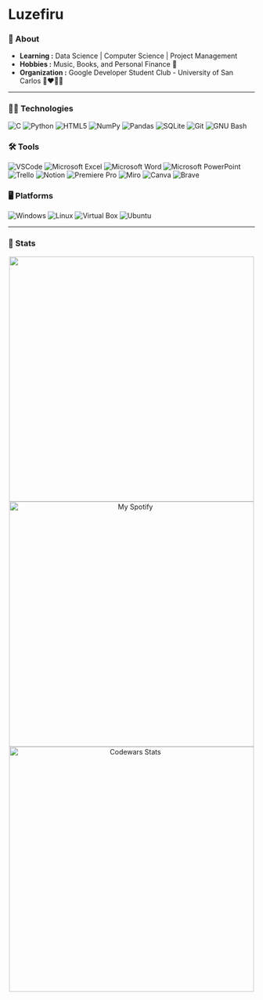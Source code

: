# Luzefiru
### 💬 About

-  **Learning :** Data Science | Computer Science | Project Management	
-  **Hobbies :** Music, Books, and Personal Finance 💸
-  **Organization :** Google Developer Student Club - University of San Carlos 💙:heart:💛💚

---------------------------------------------------------------------------------------------------------------------------------------------------------------------------------
### 👨‍💻 Technologies
![C](https://img.shields.io/badge/C-00599C?style=for-the-badge&logo=c&logoColor=white)
![Python](https://img.shields.io/badge/Python-FFD43B?style=for-the-badge&logo=python&logoColor=blue)
![HTML5](https://img.shields.io/badge/HTML5-E34F26?style=for-the-badge&logo=html5&logoColor=white)
![NumPy](https://img.shields.io/badge/Numpy-777BB4?style=for-the-badge&logo=numpy&logoColor=white)
![Pandas](https://img.shields.io/badge/Pandas-2C2D72?style=for-the-badge&logo=pandas&logoColor=white)
![SQLite](https://img.shields.io/badge/SQLite-07405E?style=for-the-badge&logo=sqlite&logoColor=white)
![Git](https://img.shields.io/badge/GIT-E44C30?style=for-the-badge&logo=git&logoColor=white)
![GNU Bash](https://img.shields.io/badge/GNU%20Bash-4EAA25?style=for-the-badge&logo=GNU%20Bash&logoColor=white)

### 🛠 Tools
![VSCode](https://img.shields.io/badge/VSCode-0078D4?style=for-the-badge&logo=visual%20studio%20code&logoColor=white)
![Microsoft Excel](https://img.shields.io/badge/Microsoft_Excel-217346?style=for-the-badge&logo=microsoft-excel&logoColor=white)
![Microsoft Word](https://img.shields.io/badge/Microsoft_Word-2B579A?style=for-the-badge&logo=microsoft-word&logoColor=white)
![Microsoft PowerPoint](https://img.shields.io/badge/Microsoft_PowerPoint-B7472A?style=for-the-badge&logo=microsoft-powerpoint&logoColor=white)
![Trello](https://img.shields.io/badge/Trello-0052CC?style=for-the-badge&logo=trello&logoColor=white)
![Notion](https://img.shields.io/badge/Notion-000000?style=for-the-badge&logo=notion&logoColor=white)
![Premiere Pro](https://img.shields.io/badge/Adobe%20Premiere%20Pro-9999FF?style=for-the-badge&logo=Adobe%20Premiere%20Pro&logoColor=white)
![Miro](https://img.shields.io/badge/Miro-F7C922?style=for-the-badge&logo=Miro&logoColor=050036)
![Canva](https://img.shields.io/badge/Canva-%2300C4CC.svg?&style=for-the-badge&logo=Canva&logoColor=white)
![Brave](https://img.shields.io/badge/Brave-FF1B2D?style=for-the-badge&logo=Brave&logoColor=white)

### 🖥️ Platforms
![Windows](https://img.shields.io/badge/Windows-0078D6?style=for-the-badge&logo=windows&logoColor=white)
![Linux](https://img.shields.io/badge/Linux-FCC624?style=for-the-badge&logo=linux&logoColor=black)
![Virtual Box](https://img.shields.io/badge/VirtualBox-21416b?style=for-the-badge&logo=VirtualBox&logoColor=white)
![Ubuntu](https://img.shields.io/badge/Ubuntu-E95420?style=for-the-badge&logo=ubuntu&logoColor=white)

---------------------------------------------------------------------------------------------------------------------------------------------------------------------------------
### 🚦 Stats

<p align="center">
    <img width="500" class="img" src="https://github-readme-stats.vercel.app/api/top-langs/?username=Luzefiru&layout=compact" />
    <a href="https://open.spotify.com/user/22tqn7polbzfedk6ybpe24xky?si=082291054cd84df8"><img width="500" src="https://spotify-github-profile.vercel.app/api/view?uid=22tqn7polbzfedk6ybpe24xky&cover_image=true&theme=natemoo-re&show_offline=false&background_color=121212&bar_color=8406e5&bar_color_cover=true" alt="My Spotify"></a>
    <a href="https://www.codewars.com/users/Luzefiru"><img width="500" src="https://www.codewars.com/users/Luzefiru/badges/large" alt="Codewars Stats"></a>
</p>
